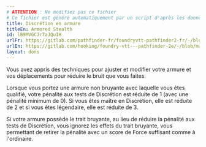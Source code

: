 ```yaml
---
# ATTENTION : Ne modifiez pas ce fichier
# Ce fichier est généré automatiquement par un script d'après les données du module Foundry VTT officiel et de sa traduction
title: Discrétion en armure
titleEn: Armored Stealth
id: lB9MVGCJr7aJQuIH
urlFr: https://gitlab.com/pathfinder-fr/foundryvtt-pathfinder2-fr/-/blob/master/data/feats/lB9MVGCJr7aJQuIH.htm
urlEn: https://gitlab.com/hooking/foundry-vtt---pathfinder-2e/-/blob/master/packs/data/feats.db/armored-stealth.json
layout: dons
---
```

Vous avez appris des techniques pour ajuster et modifier votre armure et vos déplacements pour réduire le bruit que vous faites.

Lorsque vous portez une armure non bruyante avec laquelle vous êtes qualifié, votre pénalité aux tests de Discrétion est réduite de  1 (avec une pénalité minimum de 0). Si vous êtes maître en Discrétion, elle est réduite de 2 et si vous êtes légendaire, elle est réduite de 3.

Si votre armure possède le trait bruyante, au lieu de réduire la pénalité aux tests de Discrétion, vous ignorez les effets du trait bruyante, vous permettant de retirer la pénalité avec un score de Force suffisant comme à l'ordinaire.
